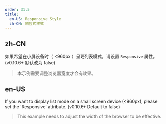```yaml
---
order: 31.5
title:
  en-US: Responsive Style
  zh-CN: 响应式样式
---
```


## zh-CN

如果希望在小屏设备时（ <960px ）呈现列表模式，请设置 `Responsive` 属性。(v0.10.6+ 默认改为 false)

> 本示例需要调整浏览器宽度才会有效果。

## en-US

If you want to display list mode on a small screen device (<960px), please set the 'Responsive' attribute.  (v0.10.6+ Default to false)

> This example needs to adjust the width of the browser to be effective.